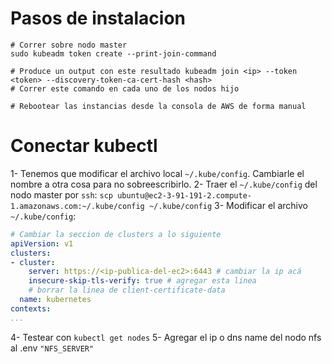 # Pasos de instalacion
```
# Correr sobre nodo master
sudo kubeadm token create --print-join-command

# Produce un output con este resultado kubeadm join <ip> --token <token> --discovery-token-ca-cert-hash <hash>
# Correr este comando en cada uno de los nodos hijo

# Rebootear las instancias desde la consola de AWS de forma manual

```

# Conectar kubectl
1- Tenemos que modificar el archivo local `~/.kube/config`. Cambiarle el nombre a otra cosa para no sobreescribirlo.
2- Traer el `~/.kube/config` del nodo master por `ssh`: `scp ubuntu@ec2-3-91-191-2.compute-1.amazonaws.com:~/.kube/config ~/.kube/config`
3- Modificar el archivo `~/.kube/config`:
```yaml
# Cambiar la seccion de clusters a lo siguiente
apiVersion: v1
clusters:
- cluster:
    server: https://<ip-publica-del-ec2>:6443 # cambiar la ip acá
    insecure-skip-tls-verify: true # agregar esta linea
    # borrar la linea de client-certificate-data
  name: kubernetes
contexts:
...
```
4- Testear con `kubectl get nodes`
5- Agregar el ip o dns name del nodo nfs al .env `"NFS_SERVER"`